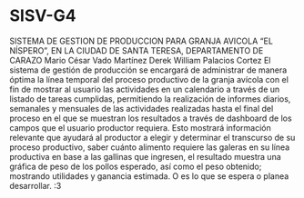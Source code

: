 # SISV-G4
SISTEMA DE GESTION DE PRODUCCION PARA GRANJA AVICOLA “EL NÍSPERO”, EN LA CIUDAD DE SANTA TERESA, DEPARTAMENTO DE CARAZO  Mario César Vado Martínez  Derek William Palacios Cortez  El sistema de gestión de producción se encargará de administrar de manera óptima la línea temporal del proceso productivo de la granja avícola con el fin de mostrar al usuario las actividades en un calendario a través de un listado de tareas cumplidas, permitiendo la realización de informes diarios, semanales y mensuales de las actividades realizadas hasta el final del proceso en el que se muestran los resultados a través de dashboard de los campos que el usuario productor requiera.  Esto mostrará información relevante que ayudará al productor a elegir y determinar el transcurso de su proceso productivo, saber cuánto alimento requiere las galeras en su línea productiva en base a las gallinas que ingresen, el resultado muestra una gráfica de peso de los pollos esperado, así como el peso obtenido; mostrando utilidades y ganancia estimada.  O es lo que se espera o planea desarrollar. :3

